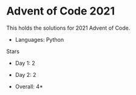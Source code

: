 # Advent of Code 2021

This holds the solutions for 2021 Advent of Code.

- Languages: Python

Stars 
- Day 1:  2
- Day 2:  2

- Overall: 4*